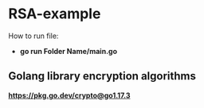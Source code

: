 # RSA-example
How to run file: <br>
-  **go run Folder Name/main.go**

## Golang library encryption algorithms
 **https://pkg.go.dev/crypto@go1.17.3**
